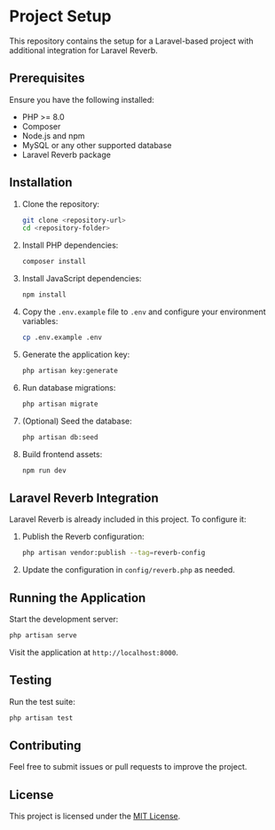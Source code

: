 # Project Setup

This repository contains the setup for a Laravel-based project with additional integration for Laravel Reverb.

## Prerequisites

Ensure you have the following installed:
- PHP >= 8.0
- Composer
- Node.js and npm
- MySQL or any other supported database
- Laravel Reverb package

## Installation

1. Clone the repository:
    ```bash
    git clone <repository-url>
    cd <repository-folder>
    ```

2. Install PHP dependencies:
    ```bash
    composer install
    ```

3. Install JavaScript dependencies:
    ```bash
    npm install
    ```

4. Copy the `.env.example` file to `.env` and configure your environment variables:
    ```bash
    cp .env.example .env
    ```

5. Generate the application key:
    ```bash
    php artisan key:generate
    ```

6. Run database migrations:
    ```bash
    php artisan migrate
    ```

7. (Optional) Seed the database:
    ```bash
    php artisan db:seed
    ```

8. Build frontend assets:
    ```bash
    npm run dev
    ```

## Laravel Reverb Integration

Laravel Reverb is already included in this project. To configure it:
1. Publish the Reverb configuration:
    ```bash
    php artisan vendor:publish --tag=reverb-config
    ```
2. Update the configuration in `config/reverb.php` as needed.

## Running the Application

Start the development server:
```bash
php artisan serve
```

Visit the application at `http://localhost:8000`.

## Testing

Run the test suite:
```bash
php artisan test
```

## Contributing

Feel free to submit issues or pull requests to improve the project.

## License

This project is licensed under the [MIT License](LICENSE).